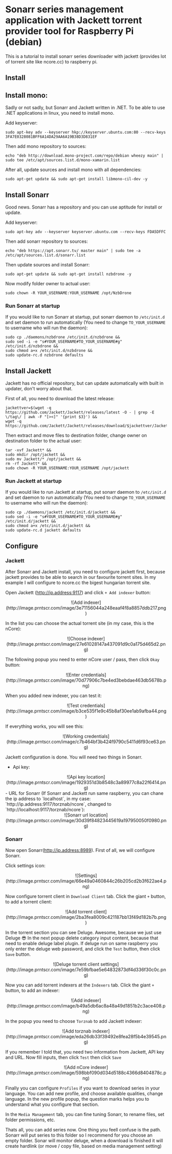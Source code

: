 # Sonarr series management application with Jackett torrent provider tool for Raspberry Pi (debian)
This is a tutorial to install sonarr series downloader with jackett (provides lot of torrent site like ncore.cc) to raspberry pi.

## Install

## Install mono:

Sadly or not sadly, but Sonarr and Jackett written in .NET. To be able to use .NET applications in linux, you need to install mono.

Add keyserver:

```shell
sudo apt-key adv --keyserver hkp://keyserver.ubuntu.com:80 --recv-keys 3FA7E0328081BFF6A14DA29AA6A19B38D3D831EF
```

Then add mono repository to sources:

```shell
echo "deb http://download.mono-project.com/repo/debian wheezy main" | sudo tee /etc/apt/sources.list.d/mono-xamarin.list
```

After all, update sources and install mono with all dependencies:

```shell
sudo apt-get update && sudo apt-get install libmono-cil-dev -y
```

## Install Sonarr

Good news. Sonarr has a repository and you can use aptitude for install or update.

Add keyserver:

```shell
sudo apt-key adv --keyserver keyserver.ubuntu.com --recv-keys FDA5DFFC
```

Then add sonarr repository to sources:

```shell
echo "deb https://apt.sonarr.tv/ master main" | sudo tee -a /etc/apt/sources.list.d/sonarr.list
```

Then update sources and install Sonarr:

```shell
sudo apt-get update && sudo apt-get install nzbdrone -y
```

Now modify folder owner to actual user:

```shell
sudo chown -R YOUR_USERNAME:YOUR_USERNAME /opt/NzbDrone
```

### Run Sonarr at startup

If you would like to run Sonarr at startup, put sonarr daemon to `/etc/init.d` and set daemon to run automatically (You need to change `TO_YOUR_USERNAME` to username who will run the daemon):

```shell
sudo cp ./daemons/nzbdrone /etc/init.d/nzbdrone &&
sudo sed -i -e "s#YOUR_USERNAME#TO_YOUR_USERNAME#g" /etc/init.d/nzbdrone &&
sudo chmod a+x /etc/init.d/nzbdrone &&
sudo update-rc.d nzbdrone defaults
```

## Install Jackett

Jackett has no official repository, but can update automatically with built in updater, don't worry about that.

First of all, you need to download the latest release:

```shell
jackettver=$(wget -q https://github.com/Jackett/Jackett/releases/latest -O - | grep -E \/tag\/ | awk -F "[><]" '{print $3}') &&
wget -q https://github.com/Jackett/Jackett/releases/download/$jackettver/Jackett.Binaries.Mono.tar.gz
```

Then extract and move files to destination folder, change owner on destination folder to the actual user:

```shell
tar -xvf Jackett* &&
sudo mkdir /opt/jackett &&
sudo mv Jackett/* /opt/jackett &&
rm -rf Jackett* &&
sudo chown -R YOUR_USERNAME:YOUR_USERNAME /opt/jackett
```

### Run Jackett at startup

If you would like to run Jackett at startup, put sonarr daemon to `/etc/init.d` and set daemon to run automatically (You need to change `TO_YOUR_USERNAME` to username who will run the daemon):

```shell
sudo cp ./daemons/jackett /etc/init.d/jackett &&
sudo sed -i -e "s#YOUR_USERNAME#TO_YOUR_USERNAME#g" /etc/init.d/jackett &&
sudo chmod a+x /etc/init.d/jackett &&
sudo update-rc.d jackett defaults
```

## Configure

### Jackett

After Sonarr and Jackett install, you need to configure jackett first, because jackett provides to be able to search in our favourite torrent sites. In my example I will configure to ncore.cc the bigest hungarian torrent site. 

Open Jackett (http://ip.address:9117) and click `+ Add indexer` button:
<center>![Add indexer](http://image.prntscr.com/image/3e71156044a248eaaf4f8a8857ddb217.png)</center>

In the list you can choose the actual torrent site (in my case, this is the nCore):
<center>![Choose indexer](http://image.prntscr.com/image/27e61028147a437091d9c0a175d465d2.png)</center>

The following popup you need to enter nCore user / pass, then click `Okay` button:
<center>![Enter credentials](http://image.prntscr.com/image/70d77906c7be4ed3bebdae463db5678b.png)</center>

When you added new indexer, you can test it:
<center>![Test credentials](http://image.prntscr.com/image/b3ce535f1e9c45b8af30ee1ab9afba44.png)</center>

If everything works, you will see this:
<center>![Working credentials](http://image.prntscr.com/image/c7b464bf3b424f9790c5411d6f93ce63.png)</center>

Jackett configuration is done. You will need two things in Sonarr.
 - Api key:
 <center>![Api key location](http://image.prntscr.com/image/1929351d3b8548c3a89977c8a22f6414.png)</center>
 - URL for Sonarr (If Sonarr and Jackett run same raspberry, you can chane the ip address to `localhost`, in my case: `http://ip.address:9117/torznab/ncore`, changed to `http://localhost:9117/torznab/ncore`):
 <center>![Sonarr url location](http://image.prntscr.com/image/30d39f84823445619a197950050f0980.png)</center>

### Sonarr

Now open Sonarr(http://ip.address:8989). First of all, we will configure Sonarr.

Click settings icon:
<center>![Settings](http://image.prntscr.com/image/66e49a0460844c26b205cd2b3f622ae4.png)</center>

Now configure torrent client in `Download Client` tab. Click the giant `+` button, to add a torrent client:
<center>![Add torrent client](http://image.prntscr.com/image/2ba3fea8009c421187bb13f49d182b7b.png)</center>

In the torrent section you can see Deluge. Awesome, because we just use Deluge :sunglasses:
In the next popup delete category input content, because that need to enable deluge label plugin. If deluge run on same raspberry you only enter the deluge web password, and click the `Test` button, then click `Save` button.
<center>![Deluge torrent client settings](http://image.prntscr.com/image/7e59bfbae5e64832873df4d336f30c0c.png)</center>

Now you can add torrent indexers at the `Indexers` tab. Click the giant `+` button, to add an indexer:
<center>![Add indexer](http://image.prntscr.com/image/b49a5db6ac8a48a49d1851b2c3ace408.png)</center>

In the popup you need to choose `Torznab` to add Jackett indexer:
<center>![Add torznab indexer](http://image.prntscr.com/image/eda26db33f39492e8fea28f5b4e39545.png)</center>

If you remember I told that, you need two information from Jackett, API key and URL. Now fill inputs, then click `Test` then click `Save`
<center>![Add nCore indexer](http://image.prntscr.com/image/598bbf090d034d5188c4366d8404878c.png)</center>

Finally you can configure `Profiles` if you want to download series in your language. You can add new profile, and choose available qualities, change language. In the new profile popup, the question marks helps you to understand what you configure that section.

In the `Media Management` tab, you can fine tuning Sonarr, to rename files, set folder permissions, etc.

Thats all, you can add series now. One thing you feell confuse is the path. Sonarr will put series to this folder so I recommend for you choose an empty folder. Sonar will monitor deluge, when a download is finished it will create hardlink (or move / copy file, based on media management setting)

